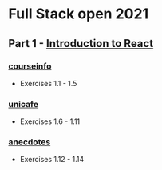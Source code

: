 # Full Stack open 2021

## Part 1 - [Introduction to React](https://fullstackopen.com/en/part1)

### [courseinfo](./courseinfo)
* Exercises 1.1 - 1.5

### [unicafe](./unicafe)
* Exercises 1.6 - 1.11

### [anecdotes](./anecdotes)
* Exercises 1.12 - 1.14
